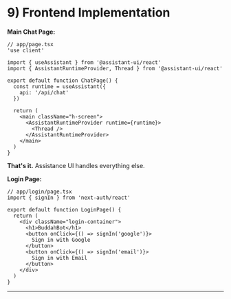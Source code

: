 # 9) Frontend Implementation

**Main Chat Page:**
```tsx
// app/page.tsx
'use client'

import { useAssistant } from '@assistant-ui/react'
import { AssistantRuntimeProvider, Thread } from '@assistant-ui/react'

export default function ChatPage() {
  const runtime = useAssistant({
    api: '/api/chat'
  })

  return (
    <main className="h-screen">
      <AssistantRuntimeProvider runtime={runtime}>
        <Thread />
      </AssistantRuntimeProvider>
    </main>
  )
}
```

**That's it.** Assistance UI handles everything else.

**Login Page:**
```tsx
// app/login/page.tsx
import { signIn } from 'next-auth/react'

export default function LoginPage() {
  return (
    <div className="login-container">
      <h1>BuddahBot</h1>
      <button onClick={() => signIn('google')}>
        Sign in with Google
      </button>
      <button onClick={() => signIn('email')}>
        Sign in with Email
      </button>
    </div>
  )
}
```

---
